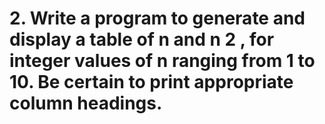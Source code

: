 # 2. Write a program to generate and display a table of n and n 2 , for integer values of n ranging from 1 to 10. Be certain to print appropriate column headings.
